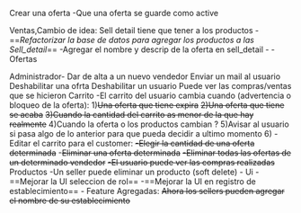 Crear una oferta
	-Que una oferta se guarde como active



Ventas,Cambio de idea: Sell detail tiene que tener a los productos
	-==*Refactorizar la base de datos para agregar los productos a las Sell_detail*==
	-Agregar el nombre y descrip de la oferta en sell_detail
	-
	-
Ofertas
	 
	 
	 
Administrador-
	 Dar de alta a un nuevo vendedor
		Enviar un mail al usuario
     Deshabilitar una ofrta
     Deshabilitar un usuario
     Puede ver las compras/ventas que se hicieron
Carrito
	-El carrito del usuario cambia cuando (advertencia o bloqueo de la oferta):
		1)~~Una oferta que tiene expira~~
		~~2)Una oferta que tiene se acaba~~
		~~3)Cuando la cantidad del carrito as menor de la que hay realmente~~
		4)Cuando la oferta o los productos cambian ?
		5)Avisar al usuario si pasa algo de  lo anterior para que pueda decidir a ultimo momento
		6)
	-Editar el carrito para el customer:
		~~-Elegir la cantidad de una oferta determinada~~
		-~~Eliminar una oferta determinada~~
		~~-Eliminar todas las ofertas de un determinado vendedor~~ 
		~~-El usuario puede ver las compras realizadas~~
Productos 
	-Un seller puede eliminar un producto (soft delete)
	-
Ui
	-==Mejorar la UI seleccion de rol==
	-==Mejorar la UI en registro de establecimiento==
	-
Feature Agregadas:
~~Ahora los sellers pueden agregar el nombre de su establecimiento~~